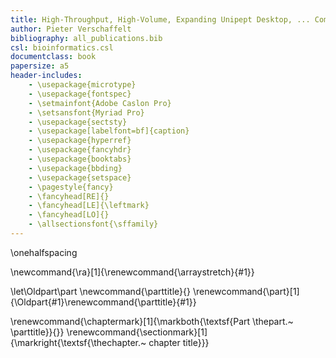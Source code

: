 ```yaml
---
title: High-Throughput, High-Volume, Expanding Unipept Desktop, ... Comparative Analysis of High-Throughput Metaproteomics Data in Unipept 
author: Pieter Verschaffelt
bibliography: all_publications.bib
csl: bioinformatics.csl
documentclass: book
papersize: a5
header-includes:
    - \usepackage{microtype}
    - \usepackage{fontspec}
    - \setmainfont{Adobe Caslon Pro}
    - \setsansfont{Myriad Pro}
    - \usepackage{sectsty}
    - \usepackage[labelfont=bf]{caption}
    - \usepackage{hyperref}
    - \usepackage{fancyhdr}
    - \usepackage{booktabs}
    - \usepackage{bbding}
    - \usepackage{setspace}
    - \pagestyle{fancy}
    - \fancyhead[RE]{}
    - \fancyhead[LE]{\leftmark}
    - \fancyhead[LO]{}
    - \allsectionsfont{\sffamily}
---
```


\onehalfspacing

\newcommand{\ra}[1]{\renewcommand{\arraystretch}{#1}}

[//]: # (https://tex.stackexchange.com/a/13395/91462)
\let\Oldpart\part
\newcommand{\parttitle}{}
\renewcommand{\part}[1]{\Oldpart{#1}\renewcommand{\parttitle}{#1}}

\renewcommand{\chaptermark}[1]{\markboth{\textsf{Part \thepart.~ \parttitle}}{}}
\renewcommand{\sectionmark}[1]{\markright{\textsf{\thechapter.~ chapter title}}}



